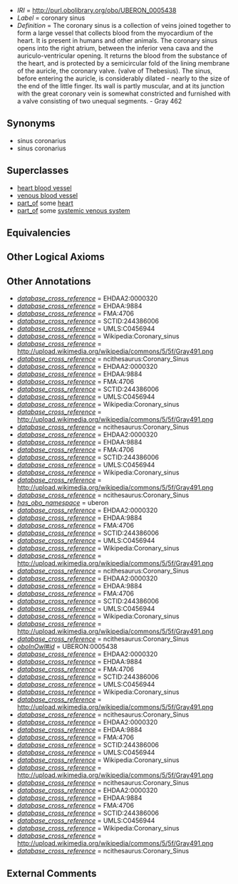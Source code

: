  * *IRI* = http://purl.obolibrary.org/obo/UBERON_0005438
 * *Label* = coronary sinus
 * *Definition* = The coronary sinus is a collection of veins joined together to form a large vessel that collects blood from the myocardium of the heart. It is present in humans and other animals. The coronary sinus opens into the right atrium, between the inferior vena cava and the auriculo-ventricular opening. It returns the blood from the substance of the heart, and is protected by a semicircular fold of the lining membrane of the auricle, the coronary valve. (valve of Thebesius). The sinus, before entering the auricle, is considerably dilated - nearly to the size of the end of the little finger. Its wall is partly muscular, and at its junction with the great coronary vein is somewhat constricted and furnished with a valve consisting of two unequal segments. - Gray 462

## Synonyms

 * sinus coronarius
 * sinus coronarius

## Superclasses

 * [heart blood vessel](../../UBERON/98/UBERON_0003498.md)
 * [venous blood vessel](../../UBERON/20/UBERON_0003920.md)
 * [part_of](../../BFO/50/BFO_0000050.md) some [heart](../../UBERON/48/UBERON_0000948.md)
 * [part_of](../../BFO/50/BFO_0000050.md) some [systemic venous system](../../UBERON/81/UBERON_0004581.md)

## Equivalencies


## Other Logical Axioms


## Other Annotations

 * *[database_cross_reference](../../ef/oboInOwl#hasDbXref.md)* = EHDAA2:0000320
 * *[database_cross_reference](../../ef/oboInOwl#hasDbXref.md)* = EHDAA:9884
 * *[database_cross_reference](../../ef/oboInOwl#hasDbXref.md)* = FMA:4706
 * *[database_cross_reference](../../ef/oboInOwl#hasDbXref.md)* = SCTID:244386006
 * *[database_cross_reference](../../ef/oboInOwl#hasDbXref.md)* = UMLS:C0456944
 * *[database_cross_reference](../../ef/oboInOwl#hasDbXref.md)* = Wikipedia:Coronary_sinus
 * *[database_cross_reference](../../ef/oboInOwl#hasDbXref.md)* = http://upload.wikimedia.org/wikipedia/commons/5/5f/Gray491.png
 * *[database_cross_reference](../../ef/oboInOwl#hasDbXref.md)* = ncithesaurus:Coronary_Sinus
 * *[database_cross_reference](../../ef/oboInOwl#hasDbXref.md)* = EHDAA2:0000320
 * *[database_cross_reference](../../ef/oboInOwl#hasDbXref.md)* = EHDAA:9884
 * *[database_cross_reference](../../ef/oboInOwl#hasDbXref.md)* = FMA:4706
 * *[database_cross_reference](../../ef/oboInOwl#hasDbXref.md)* = SCTID:244386006
 * *[database_cross_reference](../../ef/oboInOwl#hasDbXref.md)* = UMLS:C0456944
 * *[database_cross_reference](../../ef/oboInOwl#hasDbXref.md)* = Wikipedia:Coronary_sinus
 * *[database_cross_reference](../../ef/oboInOwl#hasDbXref.md)* = http://upload.wikimedia.org/wikipedia/commons/5/5f/Gray491.png
 * *[database_cross_reference](../../ef/oboInOwl#hasDbXref.md)* = ncithesaurus:Coronary_Sinus
 * *[database_cross_reference](../../ef/oboInOwl#hasDbXref.md)* = EHDAA2:0000320
 * *[database_cross_reference](../../ef/oboInOwl#hasDbXref.md)* = EHDAA:9884
 * *[database_cross_reference](../../ef/oboInOwl#hasDbXref.md)* = FMA:4706
 * *[database_cross_reference](../../ef/oboInOwl#hasDbXref.md)* = SCTID:244386006
 * *[database_cross_reference](../../ef/oboInOwl#hasDbXref.md)* = UMLS:C0456944
 * *[database_cross_reference](../../ef/oboInOwl#hasDbXref.md)* = Wikipedia:Coronary_sinus
 * *[database_cross_reference](../../ef/oboInOwl#hasDbXref.md)* = http://upload.wikimedia.org/wikipedia/commons/5/5f/Gray491.png
 * *[database_cross_reference](../../ef/oboInOwl#hasDbXref.md)* = ncithesaurus:Coronary_Sinus
 * *[has_obo_namespace](../../ce/oboInOwl#hasOBONamespace.md)* = uberon
 * *[database_cross_reference](../../ef/oboInOwl#hasDbXref.md)* = EHDAA2:0000320
 * *[database_cross_reference](../../ef/oboInOwl#hasDbXref.md)* = EHDAA:9884
 * *[database_cross_reference](../../ef/oboInOwl#hasDbXref.md)* = FMA:4706
 * *[database_cross_reference](../../ef/oboInOwl#hasDbXref.md)* = SCTID:244386006
 * *[database_cross_reference](../../ef/oboInOwl#hasDbXref.md)* = UMLS:C0456944
 * *[database_cross_reference](../../ef/oboInOwl#hasDbXref.md)* = Wikipedia:Coronary_sinus
 * *[database_cross_reference](../../ef/oboInOwl#hasDbXref.md)* = http://upload.wikimedia.org/wikipedia/commons/5/5f/Gray491.png
 * *[database_cross_reference](../../ef/oboInOwl#hasDbXref.md)* = ncithesaurus:Coronary_Sinus
 * *[database_cross_reference](../../ef/oboInOwl#hasDbXref.md)* = EHDAA2:0000320
 * *[database_cross_reference](../../ef/oboInOwl#hasDbXref.md)* = EHDAA:9884
 * *[database_cross_reference](../../ef/oboInOwl#hasDbXref.md)* = FMA:4706
 * *[database_cross_reference](../../ef/oboInOwl#hasDbXref.md)* = SCTID:244386006
 * *[database_cross_reference](../../ef/oboInOwl#hasDbXref.md)* = UMLS:C0456944
 * *[database_cross_reference](../../ef/oboInOwl#hasDbXref.md)* = Wikipedia:Coronary_sinus
 * *[database_cross_reference](../../ef/oboInOwl#hasDbXref.md)* = http://upload.wikimedia.org/wikipedia/commons/5/5f/Gray491.png
 * *[database_cross_reference](../../ef/oboInOwl#hasDbXref.md)* = ncithesaurus:Coronary_Sinus
 * *[oboInOwl#id](../../id/oboInOwl#id.md)* = UBERON:0005438
 * *[database_cross_reference](../../ef/oboInOwl#hasDbXref.md)* = EHDAA2:0000320
 * *[database_cross_reference](../../ef/oboInOwl#hasDbXref.md)* = EHDAA:9884
 * *[database_cross_reference](../../ef/oboInOwl#hasDbXref.md)* = FMA:4706
 * *[database_cross_reference](../../ef/oboInOwl#hasDbXref.md)* = SCTID:244386006
 * *[database_cross_reference](../../ef/oboInOwl#hasDbXref.md)* = UMLS:C0456944
 * *[database_cross_reference](../../ef/oboInOwl#hasDbXref.md)* = Wikipedia:Coronary_sinus
 * *[database_cross_reference](../../ef/oboInOwl#hasDbXref.md)* = http://upload.wikimedia.org/wikipedia/commons/5/5f/Gray491.png
 * *[database_cross_reference](../../ef/oboInOwl#hasDbXref.md)* = ncithesaurus:Coronary_Sinus
 * *[database_cross_reference](../../ef/oboInOwl#hasDbXref.md)* = EHDAA2:0000320
 * *[database_cross_reference](../../ef/oboInOwl#hasDbXref.md)* = EHDAA:9884
 * *[database_cross_reference](../../ef/oboInOwl#hasDbXref.md)* = FMA:4706
 * *[database_cross_reference](../../ef/oboInOwl#hasDbXref.md)* = SCTID:244386006
 * *[database_cross_reference](../../ef/oboInOwl#hasDbXref.md)* = UMLS:C0456944
 * *[database_cross_reference](../../ef/oboInOwl#hasDbXref.md)* = Wikipedia:Coronary_sinus
 * *[database_cross_reference](../../ef/oboInOwl#hasDbXref.md)* = http://upload.wikimedia.org/wikipedia/commons/5/5f/Gray491.png
 * *[database_cross_reference](../../ef/oboInOwl#hasDbXref.md)* = ncithesaurus:Coronary_Sinus
 * *[database_cross_reference](../../ef/oboInOwl#hasDbXref.md)* = EHDAA2:0000320
 * *[database_cross_reference](../../ef/oboInOwl#hasDbXref.md)* = EHDAA:9884
 * *[database_cross_reference](../../ef/oboInOwl#hasDbXref.md)* = FMA:4706
 * *[database_cross_reference](../../ef/oboInOwl#hasDbXref.md)* = SCTID:244386006
 * *[database_cross_reference](../../ef/oboInOwl#hasDbXref.md)* = UMLS:C0456944
 * *[database_cross_reference](../../ef/oboInOwl#hasDbXref.md)* = Wikipedia:Coronary_sinus
 * *[database_cross_reference](../../ef/oboInOwl#hasDbXref.md)* = http://upload.wikimedia.org/wikipedia/commons/5/5f/Gray491.png
 * *[database_cross_reference](../../ef/oboInOwl#hasDbXref.md)* = ncithesaurus:Coronary_Sinus

## External Comments

